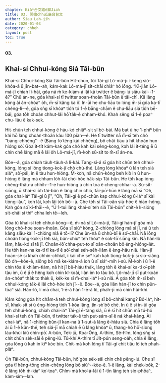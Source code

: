 ```yaml
---
chapter: Kiâⁿ台文路ê脚Jiah
title: 03. 開始chhui廣寫台文
author: Siau Lah-jih
date: 2020-01-03
category: chheh
layout: post
toc: true
---
```


#### 03.
## Khai-sí Chhui-kóng Siá Tâi-bûn

Khai-sí Chhui-kóng Siá Tâi-bûn
Hit-chūn, tùi Tâi-gí Lô-má-jī í-keng sió-khóa-á ū jīn-bat--ah, kám-kak Lô-má-jī si̍t-chāi chiâⁿ hó iōng. “Kì-jiân Lô-má-jī chiah lī-hāi, góa ná m̄ ke-kiám-á lâi kā twitter ê bāng-iú siāu-kài--1-ē?” Chū án-ne, góa khai-sí tī twitter soan-thoân Tâi-bûn ê tāi-chì. Kā lâng kóng ài án-chóaⁿ o̍h, m̄-sī kâng kà ŏ͘. In-ūi he chu-liāu to lóng m̄-sī góa ka-tī chéng-lí--ê, góa sǹg sī khòaⁿ tio̍h tó 1-ê bāng-chām ê chu-liāu siá tio̍h bē-bái, góa to̍h choán chhut-lâi hō͘ ta̍k-ê chham-khó. Khah sêng sī 1-ê poaⁿ chu-liāu ê kak-sek.

Hit-chūn teh chhui-kóng ê hāu-kó chiâⁿ-si̍t sī bē-bái. Mā bat ū he 1-phiⁿ bûn khì hō͘ lâng choán-thoân kàu 100 piàn--ê. He tī twitter nā m̄-sī teh chò “bāng-chhèng”--ê (Bāng-lō͘ téng kài chhèng), bô châi-tiāu ū hit khoán hun-hióng sò͘. Góa it-ti̍t kám-kak góa chò kah kài sêng-kong, koh lâi it-téng ē ū chin chē lâng mā ē lâi o̍h Lô-má-jī, m̄-koh sū-si̍t to m̄-sī án-ne.

Bóe--á, góa chiah ta̍uh-ta̍uh-á lí-kái. Tang-sî-á sī góa hit chūn teh chhui-kóng, lóng sī iōng tiong-kok-jī chò chú-thé. Lâng lóng khòaⁿ ū lán teh siá siáⁿ, sò͘-pái, in ē tàu hun-hióng. M̄-koh, nā chún-kóng beh kiò in ū hun-hióng ê lâng mā chham lo̍h-lâi chò-hóe ha̍k-si̍p Tâi-bûn. He to̍h kap iōng chéng-thâu-á chhi̍h--1-ē hun-hióng ū chin tōa ê cheng-chha--a. Sū-si̍t-siōng, ū khai-sí o̍h tâi-bûn ê lâng chin chió, tāi-pō͘-hūn ê lâng mā sī “O͘h, góa chai-iáⁿ Tâi-gí ū jī”, “O͘h, Tâi-gí ê pó-chûn kap chhui-kóng ū-iáⁿ sī kài tiōng-iàu”, koh lâi, koh lâi to̍h bô--ā. Che to̍h sī Tâi-oân siā-hōe ê hiān-hóng. Kah góa só͘ kî-thāi--ê, “Ū 1-tui lâng khai-sí teh siá Tâi-bûn” chit-ê lí-sióng si̍t-chāi sī thiⁿ chha leh tē--leh.

Góa tú khai-sí teh chhui-kóng--ê, m̄-nā sī Lô-má-jī, Tâi-gí hàn-jī góa mā lóng chò-hóe soan-thoân. Góa sī siūⁿ kóng, 2-chióng lóng mā sī jī, ná ū teh kâng siāu-kài 1-chióng niâ ê tō-lí? Che ûn-ná ū chhù-bī ê só͘-chāi. Nā iōng choân tiong-kok-jī teh siá, bûn-chiuⁿ teh thòaⁿ ê sok-tō͘ siāng kín. Nā hàn-lô lām, hāu-kó sī tē jī. Choân-lô͘ chha-put-to sī oân-choân bô éng-hióng-la̍t. He to̍h kan-na ka-tī tī ka-tī ê só͘-chai se̍h-se̍h-liām ê èng-hāu niâ.
Hàn-jī hoān-sè sī khah chhin-chhiat, i kài chē seⁿ kah kah tiong-kok-jī sī sio-siâng. Bô o̍h--kòe-ê, siōng bô mā ke-kiám-á ioh ū sī siáⁿ-mih ì-sù. M̄-koh i ū 1-ê chin tōa ê khiàm-tiám, nā hit jī bē-hiáu tha̍k, lâng to̍h ē khai-sí ka-tī o͘-pe̍h tàu im, ū ê jī ê hêng koh chin kî-koài, liân im to tàu bô. Lô-má-jī sī put-koán án-chóaⁿ tha̍k to tha̍k ū, ke̍k-ke sī m̄-chai-iáⁿ ì-sù niâ. Á góa to̍h m̄-sī beh chhui-kóng ta̍k-ê lâi chò-hóe ioh jī--ê. Bóe--á, góa liân hàn-jī to chin pūn-tōaⁿ siá. Hàn-lô, lí mā chai, 1-ē-á hàn 1-ē-á lô, phah-jī mā chin hùi-khì.

Kám kóng góa hit chām-á teh chhui-kóng lóng sī bô-chhái kang? Bô-iáⁿ, hit-sî, khak-si̍t sī ū éng-hióng tio̍h 1-kóa lâng, jîn-sò͘ bô chē. In ū ê sī in-ūi góa teh chhui-kóng, chiah chai-iáⁿ Tâi-gí ē-tàng siá, ū ê sī hit chūn mā tú-hó khai-sí teh o̍h Tâi-bûn, tī twitter ta̍k-ê to̍h put-sám-sî ē ná khai-káng. Ài chai-iáⁿ, nā 1-chióng bûn-jī kan-na ū 1-sut-á lâng ē-hiáu siá. Chia ê lâng to̍h ài ū 1-ê kûn-thé, teh siá-jī mā chiah ē ū lâng khòaⁿ ū, thang-hó hō͘-siong làu-khùi kiû chìn-pō͘. A-bûn, Tek-jū, Koa-Ông, A-thim, Sé-hîm, lóng sǹg sī chit chūn se̍k-sāi ê pêng-iú. Tû-khí A-thim tī Ji̍t-pún seng-oa̍h, chia ê lâng, góa lóng ū kah in kìⁿ kòe bīn. Chit-má koh lóng tī Tâi-gí chit tiâu lō͘ teh phah-piàⁿ.

O̍h Tâi-bûn, chhui-kóng Tâi-bûn, hō͘ góa se̍k-sāi chin chē pêng-iú. Che sī góa tī hêng-tōng chìn-chêng lóng bô siūⁿ--kòe-ê. 1-ê lâng, kài che̍k-bo̍k, 2-ê lâng to̍h m̄-kiaⁿ ko͘-toaⁿ. Chím-má kho͘-á-lāi ū 1-tīn lâng teh sio-phōaⁿ, kám-sim--lah.

